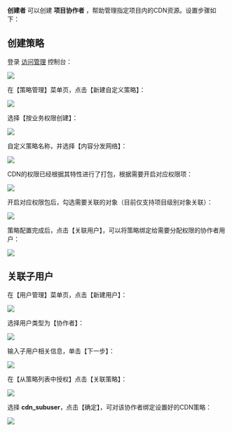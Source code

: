  **创建者** 可以创建 **项目协作者** ，帮助管理指定项目内的CDN资源。设置步骤如下：

## 创建策略

登录 [访问管理](http://console.tcecqpoc.fsphere.cn/cam) 控制台：

![](http://imgcache.tcecqpoc.fsphere.cn/image/main.qcloudimg.com/raw/3c19362ea65862bd9b70ad09f2f06acc.png)

在【策略管理】菜单页，点击【新建自定义策略】：

![](http://imgcache.tcecqpoc.fsphere.cn/image/main.qcloudimg.com/raw/823f899cb9095838975dfccb43bce5a9.png)

选择【按业务权限创建】：

![](http://imgcache.tcecqpoc.fsphere.cn/image/main.qcloudimg.com/raw/463fe36f3ed0811f834454c2e7bad6b5.png)

自定义策略名称，并选择【内容分发网络】：

![](http://imgcache.tcecqpoc.fsphere.cn/image/main.qcloudimg.com/raw/64c923209f48058315411397cc88014d.png)

CDN的权限已经根据其特性进行了打包，根据需要开启对应权限项：

![](http://imgcache.tcecqpoc.fsphere.cn/image/main.qcloudimg.com/raw/d23339a1e0609d0cc0141e20f4a32976.png)

开启对应权限包后，勾选需要关联的对象（目前仅支持项目级别对象关联）：

![](http://imgcache.tcecqpoc.fsphere.cn/image/main.qcloudimg.com/raw/ae0ce5e3d0b1d6ebdb40565449f1f962.png)

策略配置完成后，点击【关联用户】，可以将策略绑定给需要分配权限的协作者用户：

![](http://imgcache.tcecqpoc.fsphere.cn/image/main.qcloudimg.com/raw/f78302a920978d96524f8d8c78d498f6.png)

## 关联子用户

在【用户管理】菜单页，点击【新建用户】：

![](http://imgcache.tcecqpoc.fsphere.cn/image/main.qcloudimg.com/raw/6f1ea9ffa1c0bfea366cedbc5afa71d6.png)

选择用户类型为【协作者】：

![](http://imgcache.tcecqpoc.fsphere.cn/image/main.qcloudimg.com/raw/758570da817fe1d9e6fc3d3680f1d657.png)

输入子用户相关信息，单击【下一步】：

![](http://imgcache.tcecqpoc.fsphere.cn/image/main.qcloudimg.com/raw/4a1ffbb8fe1e77311c0a97f29ffcb564.png)

在【从策略列表中授权】点击【关联策略】：

![](http://imgcache.tcecqpoc.fsphere.cn/image/main.qcloudimg.com/raw/ec06804df629cde78cc34a9a9823c945.png)

选择 **cdn_subuser**，点击【确定】，可对该协作者绑定设置好的CDN策略：

![](http://imgcache.tcecqpoc.fsphere.cn/image/main.qcloudimg.com/raw/26b81c17ff6f93ba2594ec443a0e4327.png)